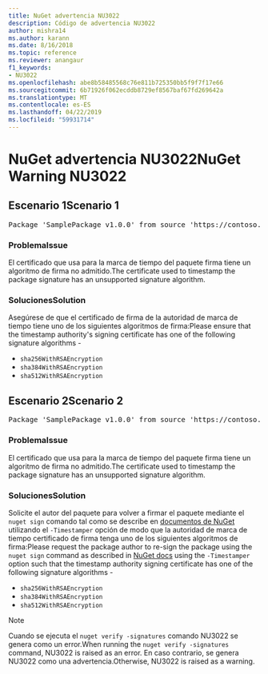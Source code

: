 ```yaml
---
title: NuGet advertencia NU3022
description: Código de advertencia NU3022
author: mishra14
ms.author: karann
ms.date: 8/16/2018
ms.topic: reference
ms.reviewer: anangaur
f1_keywords:
- NU3022
ms.openlocfilehash: abe8b58485568c76e811b725350bb5f9f7f17e66
ms.sourcegitcommit: 6b71926f062ecddb8729ef8567baf67fd269642a
ms.translationtype: MT
ms.contentlocale: es-ES
ms.lasthandoff: 04/22/2019
ms.locfileid: "59931714"
---
```

# <a name="nuget-warning-nu3022"></a><span data-ttu-id="86605-103">NuGet advertencia NU3022</span><span class="sxs-lookup"><span data-stu-id="86605-103">NuGet Warning NU3022</span></span>

## <a name="scenario-1"></a><span data-ttu-id="86605-104">Escenario 1</span><span class="sxs-lookup"><span data-stu-id="86605-104">Scenario 1</span></span>

<pre>Package 'SamplePackage v1.0.0' from source 'https://contoso.com/index.json': The primary signature's timestamp certificate has an unsupported signature algorithm.</pre>

### <a name="issue"></a><span data-ttu-id="86605-105">Problema</span><span class="sxs-lookup"><span data-stu-id="86605-105">Issue</span></span>

<span data-ttu-id="86605-106">El certificado que usa para la marca de tiempo del paquete firma tiene un algoritmo de firma no admitido.</span><span class="sxs-lookup"><span data-stu-id="86605-106">The certificate used to timestamp the package signature has an unsupported signature algorithm.</span></span>


### <a name="solution"></a><span data-ttu-id="86605-107">Soluciones</span><span class="sxs-lookup"><span data-stu-id="86605-107">Solution</span></span>

<span data-ttu-id="86605-108">Asegúrese de que el certificado de firma de la autoridad de marca de tiempo tiene uno de los siguientes algoritmos de firma:</span><span class="sxs-lookup"><span data-stu-id="86605-108">Please ensure that the timestamp authority's signing certificate has one of the following signature algorithms -</span></span> 
* `sha256WithRSAEncryption`
* `sha384WithRSAEncryption`
* `sha512WithRSAEncryption`



## <a name="scenario-2"></a><span data-ttu-id="86605-109">Escenario 2</span><span class="sxs-lookup"><span data-stu-id="86605-109">Scenario 2</span></span>

<pre>Package 'SamplePackage v1.0.0' from source 'https://contoso.com/index.json': The timestamp certificate has an unsupported signature algorithm (SHA1). The following algorithms are supported: SHA256RSA, SHA384RSA, SHA512RSA.</pre>

### <a name="issue"></a><span data-ttu-id="86605-110">Problema</span><span class="sxs-lookup"><span data-stu-id="86605-110">Issue</span></span>

<span data-ttu-id="86605-111">El certificado que usa para la marca de tiempo del paquete firma tiene un algoritmo de firma no admitido.</span><span class="sxs-lookup"><span data-stu-id="86605-111">The certificate used to timestamp the package signature has an unsupported signature algorithm.</span></span>


### <a name="solution"></a><span data-ttu-id="86605-112">Soluciones</span><span class="sxs-lookup"><span data-stu-id="86605-112">Solution</span></span>

<span data-ttu-id="86605-113">Solicite el autor del paquete para volver a firmar el paquete mediante el `nuget sign` comando tal como se describe en [documentos de NuGet](https://docs.microsoft.com/en-us/nuget/create-packages/sign-a-package) utilizando el `-Timestamper` opción de modo que la autoridad de marca de tiempo certificado de firma tenga uno de los siguientes algoritmos de firma:</span><span class="sxs-lookup"><span data-stu-id="86605-113">Please request the package author to re-sign the package using the `nuget sign` command as described in [NuGet docs](https://docs.microsoft.com/en-us/nuget/create-packages/sign-a-package) using the `-Timestamper` option such that the timestamp authority signing certificate has one of the following signature algorithms -</span></span>
* `sha256WithRSAEncryption`
* `sha384WithRSAEncryption`
* `sha512WithRSAEncryption`


> [!Note]
> <span data-ttu-id="86605-114">Cuando se ejecuta el `nuget verify -signatures` comando NU3022 se genera como un error.</span><span class="sxs-lookup"><span data-stu-id="86605-114">When running the `nuget verify -signatures` command, NU3022 is raised as an error.</span></span> <span data-ttu-id="86605-115">En caso contrario, se genera NU3022 como una advertencia.</span><span class="sxs-lookup"><span data-stu-id="86605-115">Otherwise, NU3022 is raised as a warning.</span></span>